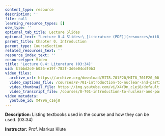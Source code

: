 ```yaml
---
content_type: resource
description: ''
file: null
learning_resource_types: []
ocw_type: ''
optional_tab_title: Lecture Slides
optional_text: "Lecture 0.4 Slides:\_[Literature (PDF)](resources/mit8_701f20_lec0-4)"
parent_title: Chapter 0. Introduction
parent_type: CourseSection
related_resources_text: ''
resource_index_text: ''
resourcetype: Video
title: 'Lecture 0.4: Literature (03:34)'
uid: b5bbd2c0-b036-e19f-783f-3d6e04cdf0b3
video_files:
  archive_url: https://archive.org/download/MIT8.701F20/MIT8_701F20_00-04_Literature_300k.mp4
  video_captions_file: /courses/8-701-introduction-to-nuclear-and-particle-physics-fall-2020/b489f522f1935ab293dc5043a69eeaa6_X4Y9n_c1ej8.vtt
  video_thumbnail_file: https://img.youtube.com/vi/X4Y9n_c1ej8/default.jpg
  video_transcript_file: /courses/8-701-introduction-to-nuclear-and-particle-physics-fall-2020/f811a965bdadb1a4d74e12be8a6738f3_X4Y9n_c1ej8.pdf
video_metadata:
  youtube_id: X4Y9n_c1ej8
---
```


**Description:** Listing textbooks used in the course and how they can be used. (03:34)

**Instructor:** Prof. Markus Klute